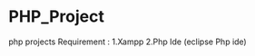 # PHP_Project
php projects 
Requirement : 1.Xampp 
              2.Php Ide (eclipse Php ide)
              
